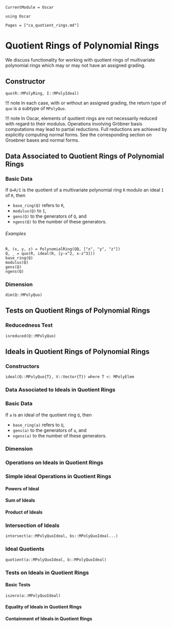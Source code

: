 ```@meta
CurrentModule = Oscar
```

```@setup oscar
using Oscar
```

```@contents
Pages = ["ca_quotient_rings.md"]
```

# Quotient Rings of Polynomial Rings

We discuss functionality for working with quotient rings of multivariate polynomial rings which may or may not have an assigned grading.

## Constructor

```@docs
quo(R::MPolyRing, I::MPolyIdeal)
```

!!! note
    In each case, with or without an assigned grading, the return type of `quo` is a subtype of `MPolyQuo`.

!!! note
    In Oscar, elements of quotient rings are not necessarily reduced with regard to their modulus.
    Operations involving Gröbner basis computations may lead to partial reductions. Full reductions are achieved by explicitly computing normal forms. See the corresponding section on Groebner bases and normal forms.

## Data Associated to Quotient Rings of Polynomial Rings

### Basic Data

If `Q=R/I` is the quotient of a multivariate polynomial ring `R` modulo an ideal `I` of `R`, then

- `base_ring(Q)` refers to `R`,
- `modulus(Q)` to `I`,
- `gens(Q)` to the generators of `Q`, and
- `ngens(Q)` to the number of these generators.

###### Examples

```@repl oscar
R, (x, y, z) = PolynomialRing(QQ, ["x", "y", "z"])
Q, _ = quo(R, ideal(R, [y-x^2, x-z^3]))
base_ring(Q)
modulus(Q)
gens(Q)
ngens(Q)
```

### Dimension

```@docs
dim(Q::MPolyQuo)
```

## Tests on Quotient Rings of Polynomial Rings

### Reducedness Test

```@docs
isreduced(Q::MPolyQuo)
```

## Ideals in Quotient Rings of Polynomial Rings

### Constructors

```@docs
ideal(Q::MPolyQuo{T}, V::Vector{T}) where T <: MPolyElem
```

### Data Associated to Ideals in Quotient Rings

### Basic Data

If `a` is an ideal of the quotient ring `Q`, then

- `base_ring(a)` refers to `Q`,
- `gens(a)` to the generators of `a`, and
- `ngens(a)` to the number of these generators.

### Dimension



### Operations on Ideals in Quotient Rings 

### Simple ideal Operations in Quotient Rings

#### Powers of Ideal


#### Sum of Ideals



#### Product of Ideals



### Intersection of Ideals

```@docs
intersect(a::MPolyQuoIdeal, bs::MPolyQuoIdeal...)
```

### Ideal Quotients

```@docs
quotient(a::MPolyQuoIdeal, b::MPolyQuoIdeal)
```

### Tests on Ideals in Quotient Rings

#### Basic Tests

```@docs
iszero(a::MPolyQuoIdeal)
```

#### Equality of Ideals in Quotient Rings



#### Containment of Ideals in Quotient Rings

